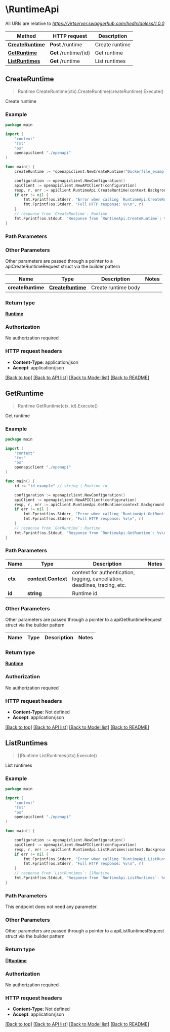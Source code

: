 # \RuntimeApi

All URIs are relative to *https://virtserver.swaggerhub.com/hedlx/doless/1.0.0*

Method | HTTP request | Description
------------- | ------------- | -------------
[**CreateRuntime**](RuntimeApi.md#CreateRuntime) | **Post** /runtime | Create runtime
[**GetRuntime**](RuntimeApi.md#GetRuntime) | **Get** /runtime/{id} | Get runtime
[**ListRuntimes**](RuntimeApi.md#ListRuntimes) | **Get** /runtime | List runtimes



## CreateRuntime

> Runtime CreateRuntime(ctx).CreateRuntime(createRuntime).Execute()

Create runtime

### Example

```go
package main

import (
    "context"
    "fmt"
    "os"
    openapiclient "./openapi"
)

func main() {
    createRuntime := *openapiclient.NewCreateRuntime("Dockerfile_example", "Name_example") // CreateRuntime | Create runtime body

    configuration := openapiclient.NewConfiguration()
    apiClient := openapiclient.NewAPIClient(configuration)
    resp, r, err := apiClient.RuntimeApi.CreateRuntime(context.Background()).CreateRuntime(createRuntime).Execute()
    if err != nil {
        fmt.Fprintf(os.Stderr, "Error when calling `RuntimeApi.CreateRuntime``: %v\n", err)
        fmt.Fprintf(os.Stderr, "Full HTTP response: %v\n", r)
    }
    // response from `CreateRuntime`: Runtime
    fmt.Fprintf(os.Stdout, "Response from `RuntimeApi.CreateRuntime`: %v\n", resp)
}
```

### Path Parameters



### Other Parameters

Other parameters are passed through a pointer to a apiCreateRuntimeRequest struct via the builder pattern


Name | Type | Description  | Notes
------------- | ------------- | ------------- | -------------
 **createRuntime** | [**CreateRuntime**](CreateRuntime.md) | Create runtime body | 

### Return type

[**Runtime**](Runtime.md)

### Authorization

No authorization required

### HTTP request headers

- **Content-Type**: application/json
- **Accept**: application/json

[[Back to top]](#) [[Back to API list]](../README.md#documentation-for-api-endpoints)
[[Back to Model list]](../README.md#documentation-for-models)
[[Back to README]](../README.md)


## GetRuntime

> Runtime GetRuntime(ctx, id).Execute()

Get runtime

### Example

```go
package main

import (
    "context"
    "fmt"
    "os"
    openapiclient "./openapi"
)

func main() {
    id := "id_example" // string | Runtime id

    configuration := openapiclient.NewConfiguration()
    apiClient := openapiclient.NewAPIClient(configuration)
    resp, r, err := apiClient.RuntimeApi.GetRuntime(context.Background(), id).Execute()
    if err != nil {
        fmt.Fprintf(os.Stderr, "Error when calling `RuntimeApi.GetRuntime``: %v\n", err)
        fmt.Fprintf(os.Stderr, "Full HTTP response: %v\n", r)
    }
    // response from `GetRuntime`: Runtime
    fmt.Fprintf(os.Stdout, "Response from `RuntimeApi.GetRuntime`: %v\n", resp)
}
```

### Path Parameters


Name | Type | Description  | Notes
------------- | ------------- | ------------- | -------------
**ctx** | **context.Context** | context for authentication, logging, cancellation, deadlines, tracing, etc.
**id** | **string** | Runtime id | 

### Other Parameters

Other parameters are passed through a pointer to a apiGetRuntimeRequest struct via the builder pattern


Name | Type | Description  | Notes
------------- | ------------- | ------------- | -------------


### Return type

[**Runtime**](Runtime.md)

### Authorization

No authorization required

### HTTP request headers

- **Content-Type**: Not defined
- **Accept**: application/json

[[Back to top]](#) [[Back to API list]](../README.md#documentation-for-api-endpoints)
[[Back to Model list]](../README.md#documentation-for-models)
[[Back to README]](../README.md)


## ListRuntimes

> []Runtime ListRuntimes(ctx).Execute()

List runtimes

### Example

```go
package main

import (
    "context"
    "fmt"
    "os"
    openapiclient "./openapi"
)

func main() {

    configuration := openapiclient.NewConfiguration()
    apiClient := openapiclient.NewAPIClient(configuration)
    resp, r, err := apiClient.RuntimeApi.ListRuntimes(context.Background()).Execute()
    if err != nil {
        fmt.Fprintf(os.Stderr, "Error when calling `RuntimeApi.ListRuntimes``: %v\n", err)
        fmt.Fprintf(os.Stderr, "Full HTTP response: %v\n", r)
    }
    // response from `ListRuntimes`: []Runtime
    fmt.Fprintf(os.Stdout, "Response from `RuntimeApi.ListRuntimes`: %v\n", resp)
}
```

### Path Parameters

This endpoint does not need any parameter.

### Other Parameters

Other parameters are passed through a pointer to a apiListRuntimesRequest struct via the builder pattern


### Return type

[**[]Runtime**](Runtime.md)

### Authorization

No authorization required

### HTTP request headers

- **Content-Type**: Not defined
- **Accept**: application/json

[[Back to top]](#) [[Back to API list]](../README.md#documentation-for-api-endpoints)
[[Back to Model list]](../README.md#documentation-for-models)
[[Back to README]](../README.md)

